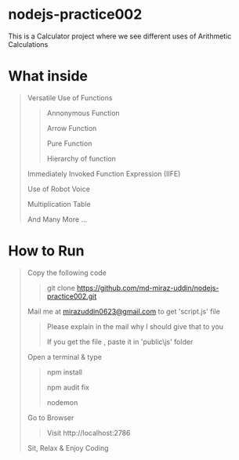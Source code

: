 # nodejs-practice002
This is a Calculator project where we see different uses of Arithmetic Calculations

# What inside
> Versatile Use of Functions
>
>> Annonymous Function
>> 
>> Arrow Function
>> 
>> Pure Function
>> 
>> 
>> Hierarchy of function
>
> 
> Immediately Invoked Function Expression (IIFE)
>
> 
> Use of Robot Voice
>
> 
> Multiplication Table
>
> And Many More ...

# How to Run
> Copy the following code
>
>> git clone https://github.com/md-miraz-uddin/nodejs-practice002.git
>
>
> Mail me at mirazuddin0623@gmail.com to get 'script.js' file
>
>> Please explain in the mail why I should give that to you
>>
>> If you get the file , paste it in 'public\js' folder
>
>
> Open a terminal & type
>
>> npm install
>> 
>> npm audit fix
>> 
>> nodemon
>
> Go to Browser
>> Visit http://localhost:2786
>>
> Sit, Relax & Enjoy Coding
